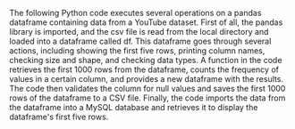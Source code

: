 The following Python code executes several operations on a pandas dataframe containing data from a YouTube dataset.
First of all, the pandas library is imported, and the csv file is read from the local directory and loaded into a dataframe called df. This dataframe goes through several actions, including showing the first five rows, printing column names, checking size and shape, and checking data types. A function in the code retrieves the first 1000 rows from the dataframe, counts the frequency of values in a certain column, and provides a new dataframe with the results. The code then validates the column for null values and saves the first 1000 rows of the dataframe to a CSV file. Finally, the code imports the data from the dataframe into a MySQL database and retrieves it to display the dataframe's first five rows.
